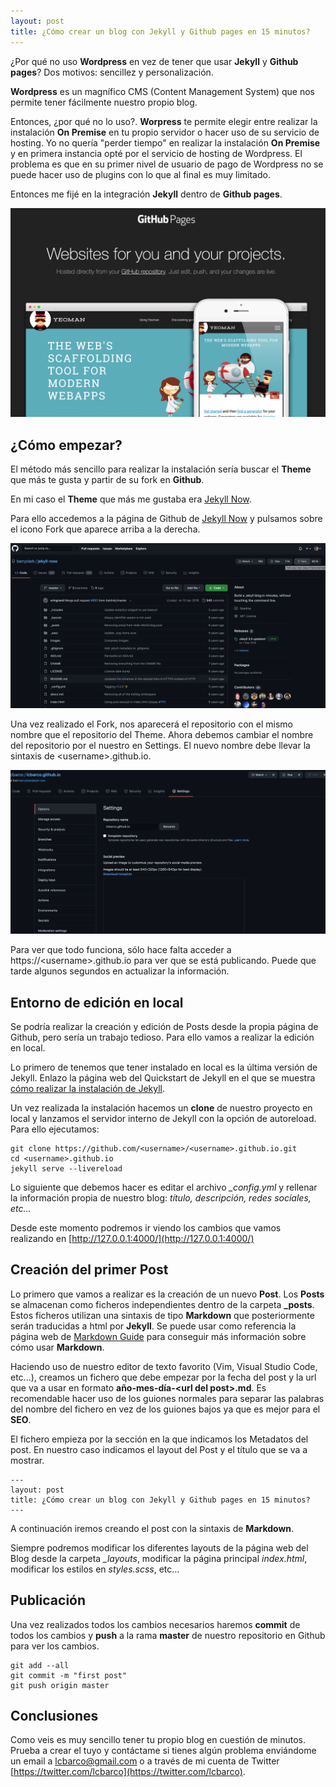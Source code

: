 ```yaml
---
layout: post
title: ¿Cómo crear un blog con Jekyll y Github pages en 15 minutos?
---
```


¿Por qué no uso **Wordpress** en vez de tener que usar **Jekyll** y **Github pages**? Dos motivos: sencillez y personalización.

**Wordpress** es un magnífico CMS (Content Management System) que nos permite tener fácilmente nuestro propio blog. 

Entonces, ¿por qué no lo uso?. **Worpress** te permite elegir entre realizar la instalación **On Premise** en tu propio servidor o hacer uso de su servicio de hosting. Yo no quería "perder tiempo" en realizar la instalación **On Premise** y en primera instancia opté por el servicio de hosting de Wordpress. El problema es que en su primer nivel de usuario de pago de Wordpress no se puede hacer uso de plugins con lo que al final es muy limitado.

Entonces me fijé en la integración **Jekyll** dentro de **Github pages**.

![Página home apkpure.com](/images/github-pages.png)
<!--more-->

## ¿Cómo empezar?
El método más sencillo para realizar la instalación sería buscar el **Theme** que más te gusta y partir de su fork en **Github**.

En mi caso el **Theme** que más me gustaba era [Jekyll Now](https://github.com/barryclark/jekyll-now).

Para ello accedemos a la página de Github de [Jekyll Now](https://github.com/barryclark/jekyll-now) y pulsamos sobre el icono Fork que aparece arriba a la derecha.

![Página del Theme al que hacer Fork](/images/fork-github.png)

Una vez realizado el Fork, nos aparecerá el repositorio con el mismo nombre que el repositorio del Theme. Ahora debemos cambiar el nombre del repositorio por el nuestro en Settings. El nuevo nombre debe llevar la sintaxis de \<username\>.github.io.

![Página de Settings de nuestro proyecto](/images/github-settings.png)

Para ver que todo funciona, sólo hace falta acceder a https://\<username\>.github.io para ver que se está publicando. Puede que tarde algunos segundos en actualizar la información.

## Entorno de edición en local
Se podría realizar la creación y edición de Posts desde la propia página de Github, pero sería un trabajo tedioso. Para ello vamos a realizar la edición en local. 

Lo primero de tenemos que tener instalado en local es la última versión de Jekyll. Enlazo la página web del Quickstart de Jekyll en el que se muestra [cómo realizar la instalación de Jekyll](https://jekyllrb.com/docs/). 

Un vez realizada la instalación hacemos un **clone** de nuestro proyecto en local y lanzamos el servidor interno de Jekyll con la opción de autoreload. Para ello ejecutamos:

```
git clone https://github.com/<username>/<username>.github.io.git
cd <username>.github.io
jekyll serve --livereload
```

Lo siguiente que debemos hacer es editar el archivo *_config.yml* y rellenar la información propia de nuestro blog: *título, descripción, redes sociales, etc...*

Desde este momento podremos ir viendo los cambios que vamos realizando en [http://127.0.0.1:4000/](http://127.0.0.1:4000/)

## Creación del primer Post
Lo primero que vamos a realizar es la creación de un nuevo **Post**. Los **Posts** se almacenan como ficheros independientes dentro de la carpeta **_posts**. Estos ficheros utilizan una sintaxis de tipo **Markdown** que posteriormente serán traducidas a html por **Jekyll**. Se puede usar como referencia la página web de [Markdown Guide](https://www.markdownguide.org/cheat-sheet/) para conseguir más información sobre cómo usar **Markdown**.

Haciendo uso de nuestro editor de texto favorito (Vim, Visual Studio Code, etc...), creamos un fichero que debe empezar por la fecha del post y la url que va a usar en formato **año-mes-día-\<url del post>.md**. Es recomendable hacer uso de los guiones normales para separar las palabras del nombre del fichero en vez de los guiones bajos ya que es mejor para el **SEO**.

El fichero empieza por la sección en la que indicamos los Metadatos del post. En nuestro caso indicamos el layout del Post y el título que se va a mostrar.

```
---
layout: post
title: ¿Cómo crear un blog con Jekyll y Github pages en 15 minutos?
---
```

A continuación iremos creando el post con la sintaxis de **Markdown**.

Siempre podremos modificar los diferentes layouts de la página web del Blog desde la carpeta *_layouts*, modificar la página principal *index.html*, modificar los estilos en *styles.scss*, etc...

## Publicación

Una vez realizados todos los cambios necesarios haremos **commit** de todos los cambios y **push** a la rama **master** de nuestro repositorio en Github para ver los cambios.

```
git add --all
git commit -m "first post"
git push origin master
```

## Conclusiones
Como veis es muy sencillo tener tu propio blog en cuestión de minutos. Prueba a crear el tuyo y contáctame si tienes algún problema enviándome un email a [lcbarco@gmail.com](mailto:lcbarco@gmail.com) o a través de mi cuenta de Twitter [https://twitter.com/lcbarco](https://twitter.com/lcbarco).






